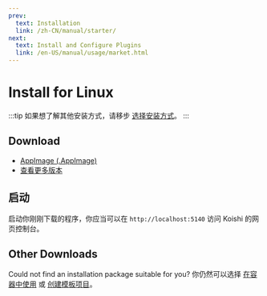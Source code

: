 ```yaml
---
prev:
  text: Installation
  link: /zh-CN/manual/starter/
next:
  text: Install and Configure Plugins
  link: /en-US/manual/usage/market.html
---
```


# Install for Linux

:::tip
如果想了解其他安装方式，请移步 [选择安装方式](./index.md)。
:::

## Download

- [AppImage (.AppImage)](https://k.ilharp.cc/linux.AppImage)
- [查看更多版本](https://github.com/koishijs/koishi-desktop/releases)

## 启动

启动你刚刚下载的程序，你应当可以在 `http://localhost:5140` 访问 Koishi 的网页控制台。

## Other Downloads

Could not find an installation package suitable for you?
你仍然可以选择 [在容器中使用](./docker.md) 或 [创建模板项目](./boilerplate.md)。
